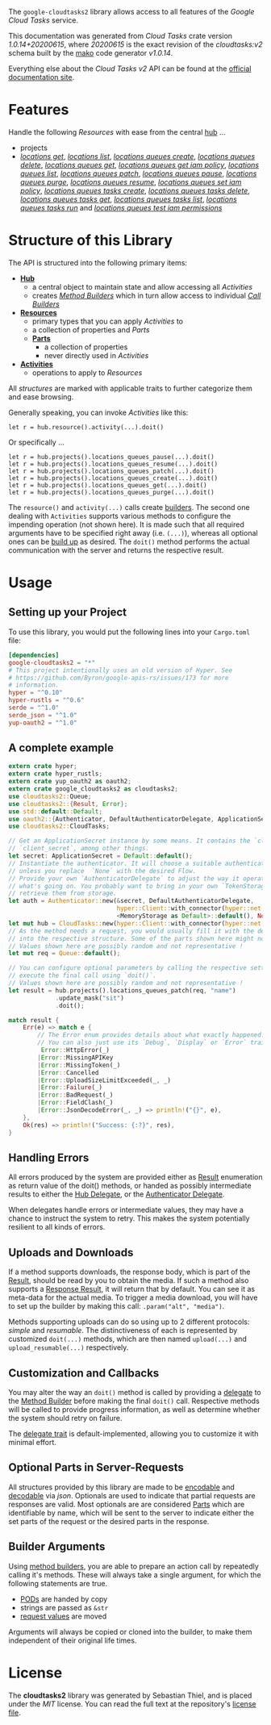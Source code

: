 <!---
DO NOT EDIT !
This file was generated automatically from 'src/mako/api/README.md.mako'
DO NOT EDIT !
-->
The `google-cloudtasks2` library allows access to all features of the *Google Cloud Tasks* service.

This documentation was generated from *Cloud Tasks* crate version *1.0.14+20200615*, where *20200615* is the exact revision of the *cloudtasks:v2* schema built by the [mako](http://www.makotemplates.org/) code generator *v1.0.14*.

Everything else about the *Cloud Tasks* *v2* API can be found at the
[official documentation site](https://cloud.google.com/tasks/).
# Features

Handle the following *Resources* with ease from the central [hub](https://docs.rs/google-cloudtasks2/1.0.14+20200615/google_cloudtasks2/struct.CloudTasks.html) ... 

* projects
 * [*locations get*](https://docs.rs/google-cloudtasks2/1.0.14+20200615/google_cloudtasks2/struct.ProjectLocationGetCall.html), [*locations list*](https://docs.rs/google-cloudtasks2/1.0.14+20200615/google_cloudtasks2/struct.ProjectLocationListCall.html), [*locations queues create*](https://docs.rs/google-cloudtasks2/1.0.14+20200615/google_cloudtasks2/struct.ProjectLocationQueueCreateCall.html), [*locations queues delete*](https://docs.rs/google-cloudtasks2/1.0.14+20200615/google_cloudtasks2/struct.ProjectLocationQueueDeleteCall.html), [*locations queues get*](https://docs.rs/google-cloudtasks2/1.0.14+20200615/google_cloudtasks2/struct.ProjectLocationQueueGetCall.html), [*locations queues get iam policy*](https://docs.rs/google-cloudtasks2/1.0.14+20200615/google_cloudtasks2/struct.ProjectLocationQueueGetIamPolicyCall.html), [*locations queues list*](https://docs.rs/google-cloudtasks2/1.0.14+20200615/google_cloudtasks2/struct.ProjectLocationQueueListCall.html), [*locations queues patch*](https://docs.rs/google-cloudtasks2/1.0.14+20200615/google_cloudtasks2/struct.ProjectLocationQueuePatchCall.html), [*locations queues pause*](https://docs.rs/google-cloudtasks2/1.0.14+20200615/google_cloudtasks2/struct.ProjectLocationQueuePauseCall.html), [*locations queues purge*](https://docs.rs/google-cloudtasks2/1.0.14+20200615/google_cloudtasks2/struct.ProjectLocationQueuePurgeCall.html), [*locations queues resume*](https://docs.rs/google-cloudtasks2/1.0.14+20200615/google_cloudtasks2/struct.ProjectLocationQueueResumeCall.html), [*locations queues set iam policy*](https://docs.rs/google-cloudtasks2/1.0.14+20200615/google_cloudtasks2/struct.ProjectLocationQueueSetIamPolicyCall.html), [*locations queues tasks create*](https://docs.rs/google-cloudtasks2/1.0.14+20200615/google_cloudtasks2/struct.ProjectLocationQueueTaskCreateCall.html), [*locations queues tasks delete*](https://docs.rs/google-cloudtasks2/1.0.14+20200615/google_cloudtasks2/struct.ProjectLocationQueueTaskDeleteCall.html), [*locations queues tasks get*](https://docs.rs/google-cloudtasks2/1.0.14+20200615/google_cloudtasks2/struct.ProjectLocationQueueTaskGetCall.html), [*locations queues tasks list*](https://docs.rs/google-cloudtasks2/1.0.14+20200615/google_cloudtasks2/struct.ProjectLocationQueueTaskListCall.html), [*locations queues tasks run*](https://docs.rs/google-cloudtasks2/1.0.14+20200615/google_cloudtasks2/struct.ProjectLocationQueueTaskRunCall.html) and [*locations queues test iam permissions*](https://docs.rs/google-cloudtasks2/1.0.14+20200615/google_cloudtasks2/struct.ProjectLocationQueueTestIamPermissionCall.html)




# Structure of this Library

The API is structured into the following primary items:

* **[Hub](https://docs.rs/google-cloudtasks2/1.0.14+20200615/google_cloudtasks2/struct.CloudTasks.html)**
    * a central object to maintain state and allow accessing all *Activities*
    * creates [*Method Builders*](https://docs.rs/google-cloudtasks2/1.0.14+20200615/google_cloudtasks2/trait.MethodsBuilder.html) which in turn
      allow access to individual [*Call Builders*](https://docs.rs/google-cloudtasks2/1.0.14+20200615/google_cloudtasks2/trait.CallBuilder.html)
* **[Resources](https://docs.rs/google-cloudtasks2/1.0.14+20200615/google_cloudtasks2/trait.Resource.html)**
    * primary types that you can apply *Activities* to
    * a collection of properties and *Parts*
    * **[Parts](https://docs.rs/google-cloudtasks2/1.0.14+20200615/google_cloudtasks2/trait.Part.html)**
        * a collection of properties
        * never directly used in *Activities*
* **[Activities](https://docs.rs/google-cloudtasks2/1.0.14+20200615/google_cloudtasks2/trait.CallBuilder.html)**
    * operations to apply to *Resources*

All *structures* are marked with applicable traits to further categorize them and ease browsing.

Generally speaking, you can invoke *Activities* like this:

```Rust,ignore
let r = hub.resource().activity(...).doit()
```

Or specifically ...

```ignore
let r = hub.projects().locations_queues_pause(...).doit()
let r = hub.projects().locations_queues_resume(...).doit()
let r = hub.projects().locations_queues_patch(...).doit()
let r = hub.projects().locations_queues_create(...).doit()
let r = hub.projects().locations_queues_get(...).doit()
let r = hub.projects().locations_queues_purge(...).doit()
```

The `resource()` and `activity(...)` calls create [builders][builder-pattern]. The second one dealing with `Activities` 
supports various methods to configure the impending operation (not shown here). It is made such that all required arguments have to be 
specified right away (i.e. `(...)`), whereas all optional ones can be [build up][builder-pattern] as desired.
The `doit()` method performs the actual communication with the server and returns the respective result.

# Usage

## Setting up your Project

To use this library, you would put the following lines into your `Cargo.toml` file:

```toml
[dependencies]
google-cloudtasks2 = "*"
# This project intentionally uses an old version of Hyper. See
# https://github.com/Byron/google-apis-rs/issues/173 for more
# information.
hyper = "^0.10"
hyper-rustls = "^0.6"
serde = "^1.0"
serde_json = "^1.0"
yup-oauth2 = "^1.0"
```

## A complete example

```Rust
extern crate hyper;
extern crate hyper_rustls;
extern crate yup_oauth2 as oauth2;
extern crate google_cloudtasks2 as cloudtasks2;
use cloudtasks2::Queue;
use cloudtasks2::{Result, Error};
use std::default::Default;
use oauth2::{Authenticator, DefaultAuthenticatorDelegate, ApplicationSecret, MemoryStorage};
use cloudtasks2::CloudTasks;

// Get an ApplicationSecret instance by some means. It contains the `client_id` and 
// `client_secret`, among other things.
let secret: ApplicationSecret = Default::default();
// Instantiate the authenticator. It will choose a suitable authentication flow for you, 
// unless you replace  `None` with the desired Flow.
// Provide your own `AuthenticatorDelegate` to adjust the way it operates and get feedback about 
// what's going on. You probably want to bring in your own `TokenStorage` to persist tokens and
// retrieve them from storage.
let auth = Authenticator::new(&secret, DefaultAuthenticatorDelegate,
                              hyper::Client::with_connector(hyper::net::HttpsConnector::new(hyper_rustls::TlsClient::new())),
                              <MemoryStorage as Default>::default(), None);
let mut hub = CloudTasks::new(hyper::Client::with_connector(hyper::net::HttpsConnector::new(hyper_rustls::TlsClient::new())), auth);
// As the method needs a request, you would usually fill it with the desired information
// into the respective structure. Some of the parts shown here might not be applicable !
// Values shown here are possibly random and not representative !
let mut req = Queue::default();

// You can configure optional parameters by calling the respective setters at will, and
// execute the final call using `doit()`.
// Values shown here are possibly random and not representative !
let result = hub.projects().locations_queues_patch(req, "name")
             .update_mask("sit")
             .doit();

match result {
    Err(e) => match e {
        // The Error enum provides details about what exactly happened.
        // You can also just use its `Debug`, `Display` or `Error` traits
         Error::HttpError(_)
        |Error::MissingAPIKey
        |Error::MissingToken(_)
        |Error::Cancelled
        |Error::UploadSizeLimitExceeded(_, _)
        |Error::Failure(_)
        |Error::BadRequest(_)
        |Error::FieldClash(_)
        |Error::JsonDecodeError(_, _) => println!("{}", e),
    },
    Ok(res) => println!("Success: {:?}", res),
}

```
## Handling Errors

All errors produced by the system are provided either as [Result](https://docs.rs/google-cloudtasks2/1.0.14+20200615/google_cloudtasks2/enum.Result.html) enumeration as return value of 
the doit() methods, or handed as possibly intermediate results to either the 
[Hub Delegate](https://docs.rs/google-cloudtasks2/1.0.14+20200615/google_cloudtasks2/trait.Delegate.html), or the [Authenticator Delegate](https://docs.rs/yup-oauth2/*/yup_oauth2/trait.AuthenticatorDelegate.html).

When delegates handle errors or intermediate values, they may have a chance to instruct the system to retry. This 
makes the system potentially resilient to all kinds of errors.

## Uploads and Downloads
If a method supports downloads, the response body, which is part of the [Result](https://docs.rs/google-cloudtasks2/1.0.14+20200615/google_cloudtasks2/enum.Result.html), should be
read by you to obtain the media.
If such a method also supports a [Response Result](https://docs.rs/google-cloudtasks2/1.0.14+20200615/google_cloudtasks2/trait.ResponseResult.html), it will return that by default.
You can see it as meta-data for the actual media. To trigger a media download, you will have to set up the builder by making
this call: `.param("alt", "media")`.

Methods supporting uploads can do so using up to 2 different protocols: 
*simple* and *resumable*. The distinctiveness of each is represented by customized 
`doit(...)` methods, which are then named `upload(...)` and `upload_resumable(...)` respectively.

## Customization and Callbacks

You may alter the way an `doit()` method is called by providing a [delegate](https://docs.rs/google-cloudtasks2/1.0.14+20200615/google_cloudtasks2/trait.Delegate.html) to the 
[Method Builder](https://docs.rs/google-cloudtasks2/1.0.14+20200615/google_cloudtasks2/trait.CallBuilder.html) before making the final `doit()` call. 
Respective methods will be called to provide progress information, as well as determine whether the system should 
retry on failure.

The [delegate trait](https://docs.rs/google-cloudtasks2/1.0.14+20200615/google_cloudtasks2/trait.Delegate.html) is default-implemented, allowing you to customize it with minimal effort.

## Optional Parts in Server-Requests

All structures provided by this library are made to be [encodable](https://docs.rs/google-cloudtasks2/1.0.14+20200615/google_cloudtasks2/trait.RequestValue.html) and 
[decodable](https://docs.rs/google-cloudtasks2/1.0.14+20200615/google_cloudtasks2/trait.ResponseResult.html) via *json*. Optionals are used to indicate that partial requests are responses 
are valid.
Most optionals are are considered [Parts](https://docs.rs/google-cloudtasks2/1.0.14+20200615/google_cloudtasks2/trait.Part.html) which are identifiable by name, which will be sent to 
the server to indicate either the set parts of the request or the desired parts in the response.

## Builder Arguments

Using [method builders](https://docs.rs/google-cloudtasks2/1.0.14+20200615/google_cloudtasks2/trait.CallBuilder.html), you are able to prepare an action call by repeatedly calling it's methods.
These will always take a single argument, for which the following statements are true.

* [PODs][wiki-pod] are handed by copy
* strings are passed as `&str`
* [request values](https://docs.rs/google-cloudtasks2/1.0.14+20200615/google_cloudtasks2/trait.RequestValue.html) are moved

Arguments will always be copied or cloned into the builder, to make them independent of their original life times.

[wiki-pod]: http://en.wikipedia.org/wiki/Plain_old_data_structure
[builder-pattern]: http://en.wikipedia.org/wiki/Builder_pattern
[google-go-api]: https://github.com/google/google-api-go-client

# License
The **cloudtasks2** library was generated by Sebastian Thiel, and is placed 
under the *MIT* license.
You can read the full text at the repository's [license file][repo-license].

[repo-license]: https://github.com/Byron/google-apis-rsblob/master/LICENSE.md

